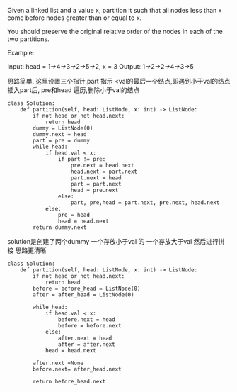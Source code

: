 Given a linked list and a value x, partition it such that all nodes less than x come before nodes greater than or equal to x.

You should preserve the original relative order of the nodes in each of the two partitions.

Example:

Input: head = 1->4->3->2->5->2, x = 3
Output: 1->2->2->4->3->5

思路简单, 这里设置三个指针,part 指示 <val的最后一个结点,即遇到小于val的结点插入part后, pre和head 遍历,删除小于val的结点
```
class Solution:
    def partition(self, head: ListNode, x: int) -> ListNode:
        if not head or not head.next:
            return head
        dummy = ListNode(0)
        dummy.next = head
        part = pre = dummy
        while head:
            if head.val < x:
                if part != pre:
                    pre.next = head.next
                    head.next = part.next 
                    part.next = head
                    part = part.next
                    head = pre.next
                else:
                    part, pre,head = part.next, pre.next, head.next
            else:
                pre = head
                head = head.next
        return dummy.next
```

solution是创建了两个dummy
一个存放小于val 的 一个存放大于val 然后进行拼接
思路更清晰
```
class Solution:
    def partition(self, head: ListNode, x: int) -> ListNode:
        if not head or not head.next:
            return head
        before = before_head = ListNode(0)
        after = after_head = ListNode(0)
        
        while head:
            if head.val < x:
                before.next = head
                before = before.next
            else:
                after.next = head
                after = after.next
            head = head.next
            
        after.next =None
        before.next= after_head.next
        
        return before_head.next
        
```
